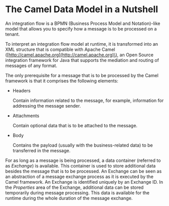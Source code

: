 <!-- loiod4f8f033a62345caae6f3a7ce249390b -->

# The Camel Data Model in a Nutshell

An integration flow is a BPMN \(Business Process Model and Notation\)-like model that allows you to specify how a message is to be processed on a tenant.

To interpret an integration flow model at runtime, it is transformed into an XML structure that is compatible with Apache Camel \([http://camel.apache.org](http://camel.apache.org)\), an Open Source integration framework for Java that supports the mediation and routing of messages of any format.

The only prerequisite for a message that is to be processed by the Camel framework is that it comprises the following elements:

-   Headers

    Contain information related to the message, for example, information for addressing the message sender.

-   Attachments

    Contain optional data that is to be attached to the message.

-   Body

    Contains the payload \(usually with the business-related data\) to be transferred in the message.


For as long as a message is being processed, a data container \(referred to as *Exchange*\) is available. This container is used to store additional data besides the message that is to be processed. An Exchange can be seen as an abstraction of a message exchange process as it is executed by the Camel framework. An Exchange is identified uniquely by an Exchange ID. In the *Properties* area of the Exchange, additional data can be stored temporarily during message processing. This data is available for the runtime during the whole duration of the message exchange.

